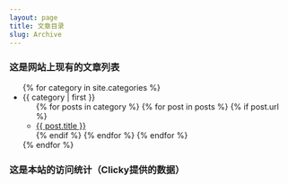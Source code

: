 ```yaml
---
layout: page
title: 文章目录
slug: Archive
---
```

### 这是网站上现有的文章列表
<ul>
{% for category in site.categories %}
  <li><a name="{{ category | first }}" style="text-transform:initial;">{{ category | first }}</a>
    <ul>
    {% for posts in category %}
      {% for post in posts %}
      	{% if post.url %}
        <li><a href="{{ post.url }}">{{ post.title }}</a></li>
        {% endif %}
      {% endfor %}
    {% endfor %}
    </ul>
  </li>
{% endfor %}
</ul>

### 这是本站的访问统计（Clicky提供的数据）

<script src="//widgets.clicky.com/tally/?site_id=100788619&sitekey=ca4df96bd82f04f2cf76966d110ca712&width=175&height=250&title=&hide_title=1&hide_branding=1" type="text/javascript"></script>


